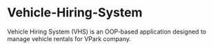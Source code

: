 # Vehicle-Hiring-System
Vehicle Hiring System (VHS) is an OOP-based application designed to manage vehicle rentals for VPark company.

